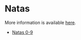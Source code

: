 # Natas

More information is available [here](http://overthewire.org/wargames/natas/).

* [Natas 0-9](/md/wargames/natas_0-9.md)
